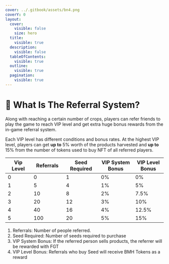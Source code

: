 ```yaml
---
cover: ../.gitbook/assets/bn4.png
coverY: 0
layout:
  cover:
    visible: false
    size: hero
  title:
    visible: true
  description:
    visible: false
  tableOfContents:
    visible: true
  outline:
    visible: true
  pagination:
    visible: true
---
```


# 🤝 What Is The Referral System?

Along with reaching a certain number of crops, players can refer friends to play the game to reach VIP level and get extra huge bonus rewards from the in-game referral system.

Each VIP level has different conditions and bonus rates. At the highest VIP level, players can get **up to** 5% worth of the products harvested and **up to** 15% from the number of tokens used to buy NFT of all referred players.

<table data-full-width="false"><thead><tr><th width="128">Vip Level</th><th width="127">Referrals</th><th width="158">Seed Required</th><th width="179">VIP System Bonus</th><th width="159">VIP Level Bonus</th></tr></thead><tbody><tr><td>0</td><td>0</td><td>1</td><td>0%</td><td>0%</td></tr><tr><td>1</td><td>5</td><td>4</td><td>1%</td><td>5%</td></tr><tr><td>2</td><td>10</td><td>8</td><td>2%</td><td>7.5%</td></tr><tr><td>3</td><td>20</td><td>12</td><td>3%</td><td>10%</td></tr><tr><td>4</td><td>40</td><td>16</td><td>4%</td><td>12.5%</td></tr><tr><td>5</td><td>100</td><td>20</td><td>5%</td><td>15%</td></tr></tbody></table>

1. Referrals: Number of people referred.
2. Seed Required: Number of seeds required to purchase
3. VIP System Bonus: If the referred person sells products, the referrer will be rewarded with FGT
4. VIP Level Bonus: Referrals who buy Seed will receive BMH Tokens as a reward
